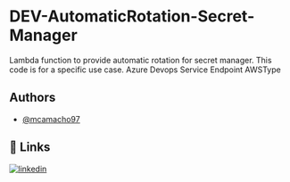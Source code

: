 # DEV-AutomaticRotation-Secret-Manager

Lambda function to provide automatic rotation for secret manager. This code is for a specific use case. Azure Devops Service Endpoint AWSType 
## Authors

- [@mcamacho97](https://github.com/mcamacho97)


## 🔗 Links

[![linkedin](https://img.shields.io/badge/linkedin-0A66C2?style=for-the-badge&logo=linkedin&logoColor=white)](https://www.linkedin.com/in/mcamacho-dev/)


